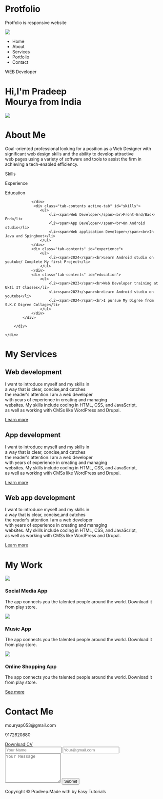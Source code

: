 # Protfolio
Protfolio is responsive website
<!DOCTYPE html>
<html lang="en">
<head>
    <meta charset="UTF-8">
    <meta name="viewport" content="width=device-width, initial-scale=1.0">
    <title>Portfolio</title>
    <link rel="stylesheet" href="style.css">
    <script src="https://kit.fontawesome.com/ab60b183fc.js" crossorigin="anonymous"></script>
</head>
<body>
<div id="header">
    <div class="container">
        <nav>
            <img src="images/logo.png" class="logo">
            <ul>
                <li><a herf="#">Home</a></li>
                <li><a herf="#">About</a></li>
                <li><a herf="#">Services</a></li> 
                <li><a herf="#">Portfolio</a></li>
                <li><a herf="#">Contact</a></li>
                <i class="fa-solid fa-circle-xmark"></i>
            </ul>
            <i class="fa-solid fa-bars"></i>
        </nav>
        <div class="header-text"></div>
        <p>WEB Developer</p>
        <h1>Hi,I'm <span>Pradeep</span><br>Mourya from India</h1>
    </div>
</div>
<!---------------about---------->
<div id="about">
    <div class="container">
        <div class="row">
            <div class="about-col-1">
                <img src="images/user.png">
            </div>
            <div class="about-col-2">
                <h1 class="sub-title">About Me</h1>
                <p>Goal-oriented professional looking for a position as a Web Designer with significant web design skills and the ability to develop attractive <br>web pages using a variety of software and tools to assist the firm in achieving a tech-enabled efficiency.
                </p>
               <div class="tab-title">
                    <p class="tab-link active-link" onclick="opentab('skills')">Skills</p>
                    <p class="tab-link" onclick="opentab('experience')">Experience</p>
                    <p class="tab-link" onclick="opentab('education')">Education</p>

                </div>
                 <div class="tab-contents active-tab" id="skills">
                    <ul>
                        <li><span>Web Developer</span><br>Front-End/Back-End</li>
                        <li><span>App Developer</span><br>On Android studio</li>
                        <li><span>Web application Developer</span><br>In Java and Spingboot</li>
                    </ul>
                </div>
                <div class="tab-contents" id="experience">
                    <ul>
                        <li><span>2024</span><br>Learn Android studio on youtube/ Complete My first Project</li>
                    </ul>
                </div>
                <div class="tab-contents" id="education">
                    <ul>
                        <li><span>2023</span><br>Web Developer training at Ukti IT Classes</li>
                        <li><span>2023</span><br>Learn Android studio on youtube</li>
                        <li><span>2024</span><br>I pursue My Digree from S.K.C Digree Collage</li>
                    </ul>
                </div>
            </div>

        </div>

    </div>
</div>
<!--------------services-------------->
<div id="services">
    <div class="container">
        <h1 class="sub-title">My Services</h1>
        <div class="services-list">
        <div>
            <i class="fa-solid fa-code"></i>
            <h2>Web development</h2>
            <p>I want to introduce myself and my skills in<br>a way that is clear, concise,and catches<br>the reader's attention.I am a web developer<br> with years of experience in creating and managing<br> websites. My skills include coding in HTML, CSS, and JavaScript,<br>as well as working with CMSs like WordPress and Drupal.</p>
               <a href="#">Learn more</a>
        </div>
        <div>
            </i><i class="fa-brands fa-app-store"></i>
            <h2>App development</h2>
            <p>I want to introduce myself and my skills in<br>a way that is clear, concise,and catches<br>the reader's attention.I am a web developer<br> with years of experience in creating and managing<br> websites. My skills include coding in HTML, CSS, and JavaScript,<br>as well as working with CMSs like WordPress and Drupal.</p>
               <a href="#">Learn more</a>
        </div>
        <div>
            <i class="fa-brands fa-java"></i>
            <h2>Web app development</h2>
            <p>I want to introduce myself and my skills in<br>a way that is clear, concise,and catches<br>the reader's attention.I am a web developer<br> with years of experience in creating and managing<br> websites. My skills include coding in HTML, CSS, and JavaScript,<br>as well as working with CMSs like WordPress and Drupal.</p>
               <a href="#">Learn more</a>
        </div>
    </div>
</div>
<!----------protfolio----------->

<div id="protfolio">
    <div class="container">
        <h1 class="sub-title">My Work</h1>
        <div class="work-list">
            <div class="work">
                <img src="images/work-1.png">
                <div class="layer">
                    <h3>Social Media App</h3>
                    <p>The app connects you the talented people around the world.
                        Download it from play store.</p>
                        <a href="#"><i class="fa-solid fa-arrow-up-right-from-square"></i></a>
                </div>
            </div>
            <div class="work">
                <img src="images/work-2.png">
                <div class="layer">
                    <h3>Music App</h3>
                    <p>The app connects you the talented people around the world.
                        Download it from play store.</p>
                        <a href="#"><i class="fa-solid fa-arrow-up-right-from-square"></i></a>
                </div>
            </div>
            <div class="work">
                <img src="images/work-3.png">
                <div class="layer">
                    <h3>Online Shopping App</h3>
                    <p>The app connects you the talented people around the world.
                        Download it from play store.</p>
                        <a href="#"><i class="fa-solid fa-arrow-up-right-from-square"></i></a>
                </div>
            </div>
        </div>
        <a href="#" class="btn">See more</a>
    </div>
</div>

<!-----------contact----------->

<div class="contact">
    <div class="container">
        <div class="row">
            <div class="contact-left">
                <h1 class="sub-title">Contact Me</h1>
                <p> <i class="fa-solid fa-paper-plane"></i>mouryap053@gmail.com</p>
                <p><i class="fa-solid fa-phone"></i>9172620880</p>
                <div class="social-icons">
                    <a href=""><i class="fa-brands fa-facebook"></i></a>
                    <a href=""><i class="fa-brands fa-github"></i></a>
                    <a href=""><i class="fa-brands fa-instagram"></i></a>
                    <a href=""><i class="fa-brands fa-linkedin"></i></a>
                </div>
                <a href="images/my-cv.pdf" download class="btn btn2">Download CV</a>
            </div>
            <div class="contact-right">
                <form>
                    <input type="text" name="Name" placeholder="Your Name" required>
                    <input type="text" name="email" placeholder="Your@gmail.com"required>
                    <textarea name="Message" rows="6" placeholder="Your Message"></textarea>
                    <button type="submit" class="btn btn2">Submit</button>
                </form>
            </div>
        </div>
    </div>
    <div class="copyright">
        <p>Copyright © Pradeep.Made with <i class="fa-solid fa-heart"></i> by Easy Tutorials</p>
    </div> 
</div>
<script>

    var tablinks = document.getElementsByClassName("tab-links");
    var tabcontents = document.getElementsByClassName("tab-contents");

    function opentab(tabname){
        for(tablink of tablinks){
            tablink.classList.remove("active-link");
        }
        for(tabcontent of tabcontents){
            tabcontent.classList.remove("active-tab");
        }
        event.currentTarget.classList.add("active-link");
        document.getElementById(tabname).classList.add("active-tab");
    }
</script>


    
</body>
</html>
